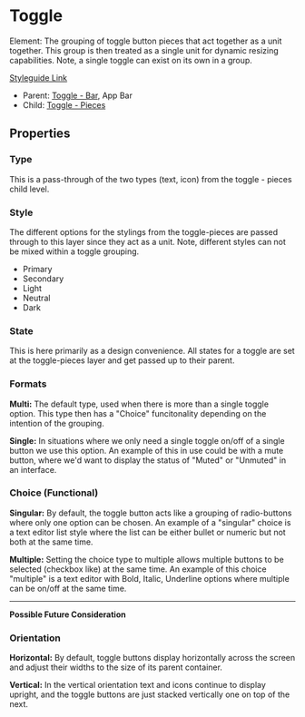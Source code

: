 # Toggle

Element: The grouping of toggle button pieces that act together as a unit together. This group is then treated as a single unit for dynamic resizing capabilities. Note, a single toggle can exist on its own in a group.

[Styleguide Link](https://zpl.io/ag19AW0)

- Parent: [Toggle - Bar](https://github.com/able-app/docs/blob/7fce4c938ec276d881761d80876efe894b9b88e1/controls/%CE%B5%20elements/toggle/toggle-bar.md), App Bar
- Child: [Toggle - Pieces](https://github.com/able-app/docs/blob/5f2e2a45ca65f1183d8966336e2f3164960f1e71/controls/%CE%B5%20elements/toggle/toggle-pieces.md)

## Properties

### Type

This is a pass-through of the two types (text, icon) from the toggle - pieces child level.

### Style

The different options for the stylings from the toggle-pieces are passed through to this layer since they act as a unit. Note, different styles can not be mixed within a toggle grouping.

- Primary
- Secondary
- Light
- Neutral
- Dark

### State

This is here primarily as a design convenience.  All states for a toggle are set at the toggle-pieces layer and get passed up to their parent.

### Formats

**Multi:** The default type, used when there is more than a single toggle option.  This type then has a "Choice" funcitonality depending on the intention of the grouping.

**Single:** In situations where we only need a single toggle on/off of a single button we use this option.  An example of this in use could be with a mute button, where we'd want to display the status of "Muted" or "Unmuted" in an interface. 

### Choice (Functional)

**Singular:** By default, the toggle button acts like a grouping of radio-buttons where only one option can be chosen. An example of a "singular" choice is a text editor list style where the list can be either bullet or numeric but not both at the same time.

**Multiple:** Setting the choice type to multiple allows multiple buttons to be selected (checkbox like) at the same time. An example of this choice "multiple" is a text editor with Bold, Italic, Underline options where multiple can be on/off at the same time.

-----



**Possible Future Consideration**

### Orientation

**Horizontal:** By default, toggle buttons display horizontally across the screen and adjust their widths to the size of its parent container.

**Vertical:** In the vertical orientation text and icons continue to display upright, and the toggle buttons are just stacked vertically one on top of the next.

